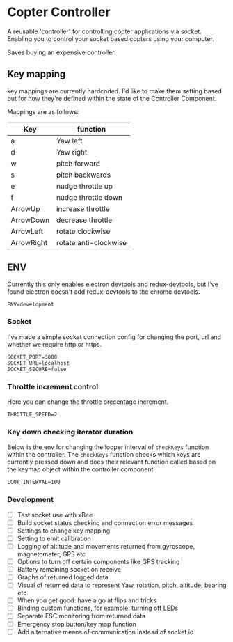 Copter Controller 
===

A reusable 'controller' for controlling copter applications via socket. Enabling you to control your socket based copters using your computer.

Saves buying an expensive controller.

## Key mapping

key mappings are currently hardcoded. I'd like to make them setting based but for now they're defined within the state of the Controller Component.

Mappings are as follows:

Key | function
--- | ---
a | Yaw left
d | Yaw right
w | pitch forward
s | pitch backwards
e | nudge throttle up
f | nudge throttle down
ArrowUp | increase throttle
ArrowDown | decrease throttle
ArrowLeft | rotate clockwise
ArrowRight | rotate anti-clockwise

## ENV 
Currently this only enables electron devtools and redux-devtools, but I've found electron doesn't add redux-devtools to the chrome devtools.
```
ENV=development
```
### Socket
I've made a simple socket connection config for changing the port, url and whether we require http or https.
```
SOCKET_PORT=3000
SOCKET_URL=localhost
SOCKET_SECURE=false
```

### Throttle increment control
Here you can change the throttle precentage increment.
```
THROTTLE_SPEED=2
```

### Key down checking iterator duration
Below is the env for changing the looper interval of `checkKeys` function within the controller. The `checkKeys` function checks which keys are currently pressed down and does their relevant function called based on the keymap object within the controller component.  
```
LOOP_INTERVAL=100
```

### Development 

- [ ] Test socket use with xBee
- [ ] Build socket status checking and connection error messages
- [ ] Settings to change key mapping
- [ ] Setting to emit calibration 
- [ ] Logging of altitude and movements returned from gyroscope, magnetometer, GPS etc
- [ ] Options to turn off certain components like GPS tracking
- [ ] Battery remaining socket on receive 
- [ ] Graphs of returned logged data
- [ ] Visual of returned data to represent Yaw, rotation, pitch, altitude, bearing etc.
- [ ] When you get good: have a go at flips and tricks 
- [ ] Binding custom functions, for example: turning off LEDs 
- [ ] Separate ESC monitoring from returned data
- [ ] Emergency stop button/key map function 
- [ ] Add alternative means of communication instead of socket.io